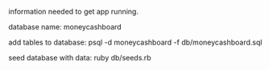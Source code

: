 information needed to get app running.

database name:
moneycashboard

add tables to database:
psql -d moneycashboard -f db/moneycashboard.sql

seed database with data:
ruby db/seeds.rb